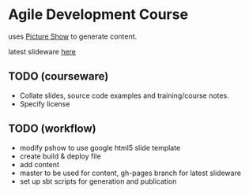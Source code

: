 # Agile Development Course

uses [Picture Show](https://github.com/softprops/picture-show) to generate content.  

latest slideware [here](http://leanagiletoolkit.com/course-agiledevelopment)

## TODO (courseware)
* Collate slides, source code examples and training/course notes.
* Specify license

## TODO (workflow)

* modify pshow to use google html5 slide template
* create build & deploy file
* add content
* master to be used for content, gh-pages branch for latest slideware
* set up sbt scripts for generation and publication
